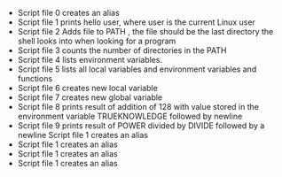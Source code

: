 * Script file 0 creates an alias
* Script file 1 prints hello user, where user is the current Linux user
* Script file 2 Adds file to PATH , the file should be the last directory the shell looks into when looking for a program
* Script file 3 counts the number of directories in the PATH
* Script file 4 lists environment variables.
* Script file 5 lists all local variables and environment variables and functions
* Script file 6 creates new local variable
* Script file 7 creates new global variable 
* Script file 8 prints result of addition of 128 with value stored in the environment variable TRUEKNOWLEDGE followed by newline
* Script file 9 prints result of POWER divided by DIVIDE followed by a newline
 Script file 1 creates an alias
* Script file 1 creates an alias
* Script file 1 creates an alias
* Script file 1 creates an alias
